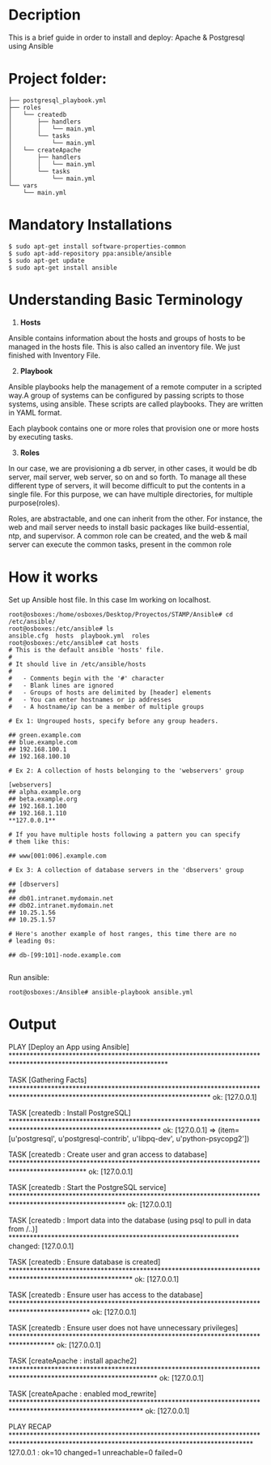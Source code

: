 
# Decription

This is a brief guide in order to install and deploy: Apache & Postgresql using Ansible


# Project folder:

```
├── postgresql_playbook.yml
├── roles
│   └── createdb
│       ├── handlers
│       │   └── main.yml
│       └── tasks
│           └── main.yml
│   └── createApache
│       ├── handlers
│       │   └── main.yml
│       └── tasks
│           └── main.yml
└── vars
    └── main.yml
```
# Mandatory Installations 

```
$ sudo apt-get install software-properties-common
$ sudo apt-add-repository ppa:ansible/ansible
$ sudo apt-get update
$ sudo apt-get install ansible
```

# Understanding Basic Terminology

1. **Hosts**

Ansible contains information about the hosts and groups of hosts to be managed in the hosts file. This is also called an inventory file. We just finished with Inventory File.


2. **Playbook**

Ansible playbooks help the management of a remote computer in a scripted way.A group of systems can be configured by passing scripts to those systems, using ansible. These scripts are called playbooks. They are written in YAML format.

Each playbook contains one or more roles that provision one or more hosts by executing tasks.


3. **Roles**

In our case, we are provisioning a db server, in other cases, it would be db server, mail server, web server, so on and so forth. To manage all these different type of servers, it will become difficult to put the contents in a single file. For this purpose, we can have multiple directories, for multiple purpose(roles).

Roles, are abstractable, and one can inherit from the other. For instance, the web and mail server needs to install basic packages like build-essential, ntp, and supervisor. A common role can be created, and the web & mail server can execute the common tasks, present in the common role

# How it works


Set up Ansible host file. In this case Im working on localhost. 

```
root@osboxes:/home/osboxes/Desktop/Proyectos/STAMP/Ansible# cd /etc/ansible/
root@osboxes:/etc/ansible# ls
ansible.cfg  hosts  playbook.yml  roles
root@osboxes:/etc/ansible# cat hosts 
# This is the default ansible 'hosts' file.
#
# It should live in /etc/ansible/hosts
#
#   - Comments begin with the '#' character
#   - Blank lines are ignored
#   - Groups of hosts are delimited by [header] elements
#   - You can enter hostnames or ip addresses
#   - A hostname/ip can be a member of multiple groups

# Ex 1: Ungrouped hosts, specify before any group headers.

## green.example.com
## blue.example.com
## 192.168.100.1
## 192.168.100.10

# Ex 2: A collection of hosts belonging to the 'webservers' group

[webservers]
## alpha.example.org
## beta.example.org
## 192.168.1.100
## 192.168.1.110
**127.0.0.1**

# If you have multiple hosts following a pattern you can specify
# them like this:

## www[001:006].example.com

# Ex 3: A collection of database servers in the 'dbservers' group

## [dbservers]
## 
## db01.intranet.mydomain.net
## db02.intranet.mydomain.net
## 10.25.1.56
## 10.25.1.57

# Here's another example of host ranges, this time there are no
# leading 0s:

## db-[99:101]-node.example.com


```

Run ansible: 

```
root@osboxes:/Ansible# ansible-playbook ansible.yml

```

# Output

PLAY [Deploy an App using Ansible] ********************************************************************************************************************

TASK [Gathering Facts] ********************************************************************************************************************************
ok: [127.0.0.1]

TASK [createdb : Install PostgreSQL] ******************************************************************************************************************
ok: [127.0.0.1] => (item=[u'postgresql', u'postgresql-contrib', u'libpq-dev', u'python-psycopg2'])

TASK [createdb : Create user and gran access to database] *********************************************************************************************
ok: [127.0.0.1]

TASK [createdb : Start the PostgreSQL service] ********************************************************************************************************
ok: [127.0.0.1]

TASK [createdb : Import data into the database (using psql to pull in data from /..)] *****************************************************************
changed: [127.0.0.1]

TASK [createdb : Ensure database is created] **********************************************************************************************************
ok: [127.0.0.1]

TASK [createdb : Ensure user has access to the database] **********************************************************************************************
ok: [127.0.0.1]

TASK [createdb : Ensure user does not have unnecessary privileges] ************************************************************************************
ok: [127.0.0.1]

TASK [createApache : install apache2] *****************************************************************************************************************
ok: [127.0.0.1]

TASK [createApache : enabled mod_rewrite] *************************************************************************************************************
ok: [127.0.0.1]

PLAY RECAP ********************************************************************************************************************************************
127.0.0.1                  : ok=10   changed=1    unreachable=0    failed=0   
